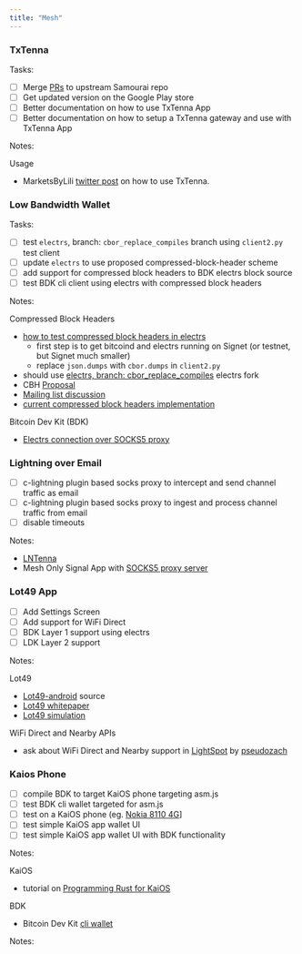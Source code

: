```yaml
---
title: "Mesh"
---
```


### TxTenna

Tasks:

 - [ ] Merge [PRs](https://github.com/MuleTools/txTenna/pulls) to upstream Samourai repo
 - [ ] Get updated version on the Google Play store
 - [ ] Better documentation on how to use TxTenna App
 - [ ] Better documentation on how to setup a TxTenna gateway and use with TxTenna App

Notes:

Usage
* MarketsByLili [twitter post](https://twitter.com/Marketsbylili/status/1413185925128069121) on how to use TxTenna.

### Low Bandwidth Wallet

Tasks:

 - [ ] test `electrs`, branch: `cbor_replace_compiles` branch using `client2.py` test client
 - [ ] update `electrs` to use proposed compressed-block-header scheme
 - [ ] add support for compressed block headers to BDK electrs block source
 - [ ] test BDK cli client using electrs with compressed block headers
 
Notes:

Compressed Block Headers
* [how to test compressed block headers in electrs](https://gist.github.com/willcl-ark/89bd4731c6d074f5e98ac3332286926a)
  * first step is to get bitcoind and electrs running on Signet (or testnet, but Signet much smaller)
  * replace `json.dumps` with `cbor.dumps` in `client2.py`
* should use [electrs, branch: cbor_replace_compiles](https://github.com/remyers/electrs/tree/cbor_replace_compiles) electrs fork
* CBH [Proposal](https://github.com/willcl-ark/compressed-block-headers)
* [Mailing list discussion](https://lists.linuxfoundation.org/pipermail/bitcoin-dev/2020-May/017881.html)
* [current compressed block headers implementation](https://github.com/willcl-ark/compressed-block-headers/commits/modules)

Bitcoin Dev Kit (BDK)
 * [Electrs connection over SOCKS5 proxy](https://github.com/remyers/BDWallet/commits/mesh)

### Lightning over Email
- [ ] c-lightning plugin based socks proxy to intercept and send channel traffic as email
- [ ] c-lightning plugin based socks proxy to ingest and process channel traffic from email
- [ ] disable timeouts

Notes:

* [LNTenna](https://github.com/willcl-ark/lntenna-python/tree/master)
* Mesh Only Signal App with [SOCKS5 proxy server](https://github.com/remyers/Signal-Android/commit/ee018e3fcc991ed20eac85859b12604c3a2e6507)

### Lot49 App

- [ ] Add Settings Screen
- [ ] Add support for WiFi Direct
- [ ] BDK Layer 1 support using electrs
- [ ] LDK Layer 2 support

Notes:

Lot49
* [Lot49-android](https://github.com/remyers/lot49-android) source
* [Lot49 whitepaper](https://global-mesh-labs.gitbook.io/lot49/)
* [Lot49 simulation](https://github.com/remyers/lot49)

WiFi Direct and Nearby APIs
* ask about WiFi Direct and Nearby support in [LightSpot](https://play.google.com/store/apps/details?id=com.pseudozach.lightspot) by [pseudozach](https://github.com/pseudozach)

### Kaios Phone

- [ ] compile BDK to target KaiOS phone targeting asm.js
- [ ] test BDK cli wallet targeted for asm.js
- [ ] test on a KaiOS phone (eg. [Nokia 8110 4G](https://www.nokia.com/phones/en_int/nokia-8110-4g)]
- [ ] test simple KaiOS app wallet UI
- [ ] test simple KaiOS app wallet UI with BDK functionality

Notes:

KaiOS
* tutorial on [Programming Rust for KaiOS](http://ianrrees.github.io/2019/11/04/programming-for-kaios.html)

BDK
* Bitcoin Dev Kit [cli wallet](https://github.com/bitcoindevkit/bdk-cli)

Notes:
